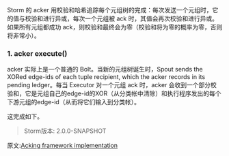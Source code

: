 

Storm 的 acker 用校验和哈希追踪每个元组树的完成：每次发送一个元组时，它的值与校验和进行异或，每次一个元组被 ack 时，其值会再次校验和进行异或。如果所有元组都成功 ack，则校验和最终会为零（校验和将为零的概率为零，否则将非常小）。

### 1. acker execute()

acker 实际上是一个普通的 Bolt。当新的元组树诞生时，Spout sends the XORed edge-ids of each tuple recipient, which the acker records in its pending ledger。每当 Executor 对一个元组 ack 时，acker 会收到一个部分校验和，它是元组自己的edge-id的XOR（从分类帐中清除）和执行程序发出的每个下游元组的edge-id（从而将它们输入到分类帐）。

这完成如下。
















> Storm版本: 2.0.0-SNAPSHOT

原文:[Acking framework implementation](http://storm.apache.org/releases/2.0.0-SNAPSHOT/Acking-framework-implementation.html)
